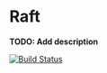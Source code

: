 # Raft

**TODO: Add description**

[![Build Status](https://travis-ci.org/tamagohan/raft.svg?branch=master)](https://travis-ci.org/tamagohan/raft.svg?branch=master)
